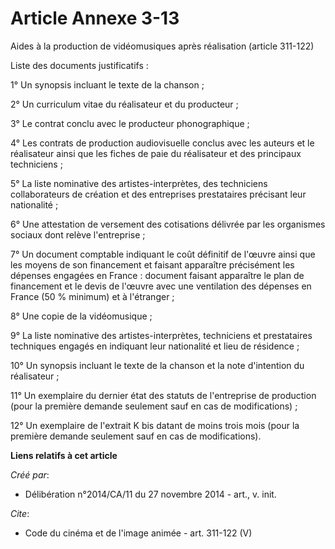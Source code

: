 # Article Annexe 3-13

Aides à la production de vidéomusiques après réalisation (article 311-122) 

Liste des documents justificatifs : 

1° Un synopsis incluant le texte de la chanson ; 

2° Un curriculum vitae du réalisateur et du producteur ; 

3° Le contrat conclu avec le producteur phonographique ; 

4° Les contrats de production audiovisuelle conclus avec les auteurs et le réalisateur ainsi que les fiches de paie du
réalisateur et des principaux techniciens ; 

5° La liste nominative des artistes-interprètes, des techniciens collaborateurs de création et des entreprises prestataires
précisant leur nationalité ; 

6° Une attestation de versement des cotisations délivrée par les organismes sociaux dont relève l'entreprise ; 

7° Un document comptable indiquant le coût définitif de l'œuvre ainsi que les moyens de son financement et faisant apparaître
précisément les dépenses engagées en France : document faisant apparaître le plan de financement et le devis de l'œuvre avec
une ventilation des dépenses en France (50 % minimum) et à l'étranger ; 

8° Une copie de la vidéomusique ; 

9° La liste nominative des artistes-interprètes, techniciens et prestataires techniques engagés en indiquant leur nationalité
et lieu de résidence ; 

10° Un synopsis incluant le texte de la chanson et la note d'intention du réalisateur ; 

11° Un exemplaire du dernier état des statuts de l'entreprise de production (pour la première demande seulement sauf en cas
de modifications) ; 

12° Un exemplaire de l'extrait K bis datant de moins trois mois (pour la première demande seulement sauf en cas de
modifications).

**Liens relatifs à cet article**

_Créé par_:

  - Délibération n°2014/CA/11 du 27 novembre 2014 - art., v. init.

_Cite_:

  - Code du cinéma et de l'image animée - art. 311-122 (V)
